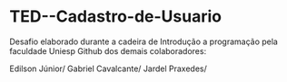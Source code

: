 # TED--Cadastro-de-Usuario

Desafio elaborado durante a cadeira de Introdução a programação pela faculdade Uniesp
Github dos demais colaboradores:

Edilson Júnior/
Gabriel Cavalcante/
Jardel Praxedes/
